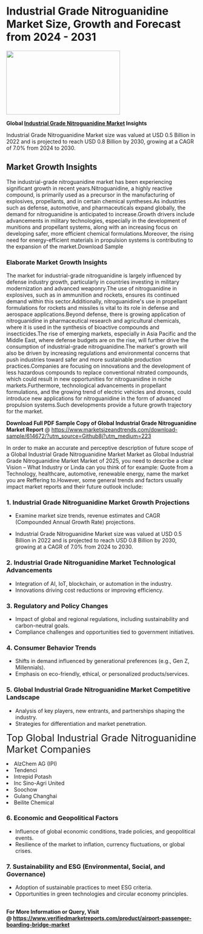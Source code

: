 <H1>Industrial Grade Nitroguanidine Market Size, Growth and Forecast from 2024 - 2031</H1><img class="aligncenter size-medium wp-image-584254" src="https://thirdeyenews.in/wp-content/uploads/2024/09/Global-Market-Research-300x168.jpeg" alt="" width="300" height="168" /><p><strong>Global&nbsp;<a href="https://www.marketsizeandtrends.com/download-sample/614672/?utm_source=Github8j?utm_medium=223">Industrial Grade Nitroguanidine Market</a> Insights</strong></p><p>Industrial Grade Nitroguanidine Market size was valued at USD 0.5 Billion in 2022 and is projected to reach USD 0.8 Billion by 2030, growing at a CAGR of 7.0% from 2024 to 2030.</p><p><h2>Market Growth Insights</h2> The industrial-grade nitroguanidine market has been experiencing significant growth in recent years.Nitroguanidine, a highly reactive compound, is primarily used as a precursor in the manufacturing of explosives, propellants, and in certain chemical syntheses.As industries such as defense, automotive, and pharmaceuticals expand globally, the demand for nitroguanidine is anticipated to increase.Growth drivers include advancements in military technologies, especially in the development of munitions and propellant systems, along with an increasing focus on developing safer, more efficient chemical formulations.Moreover, the rising need for energy-efficient materials in propulsion systems is contributing to the expansion of the market.Download Sample <h3>Elaborate Market Growth Insights</h3> The market for industrial-grade nitroguanidine is largely influenced by defense industry growth, particularly in countries investing in military modernization and advanced weaponry.The use of nitroguanidine in explosives, such as in ammunition and rockets, ensures its continued demand within this sector.Additionally, nitroguanidine's use in propellant formulations for rockets and missiles is vital to its role in defense and aerospace applications.Beyond defense, there is growing application of nitroguanidine in pharmaceutical research and agricultural chemicals, where it is used in the synthesis of bioactive compounds and insecticides.The rise of emerging markets, especially in Asia Pacific and the Middle East, where defense budgets are on the rise, will further drive the consumption of industrial-grade nitroguanidine.The market's growth will also be driven by increasing regulations and environmental concerns that push industries toward safer and more sustainable production practices.Companies are focusing on innovations and the development of less hazardous compounds to replace conventional nitrated compounds, which could result in new opportunities for nitroguanidine in niche markets.Furthermore, technological advancements in propellant formulations, and the growing trend of electric vehicles and drones, could introduce new applications for nitroguanidine in the form of advanced propulsion systems.Such developments provide a future growth trajectory for the market.</p><p><span class=""><strong>Download Full PDF Sample Copy of Global Industrial Grade Nitroguanidine Market Report</strong> @ <a href="https://www.marketsizeandtrends.com/download-sample/614672/?utm_source=Github8j?utm_medium=223" target="_blank">https://www.marketsizeandtrends.com/download-sample/614672/?utm_source=Github8j?utm_medium=223</a></span></p><p>In order to make an accurate and perceptive description of future scope of a Global&nbsp;Industrial Grade Nitroguanidine Market Market as Global&nbsp;Industrial Grade Nitroguanidine Market Market of 2025, you need to describe a clear Vision &ndash; What Industry or Linda can you think of for example: Quote from a Technology, healthcare, automotive, renewable energy, name the market you are Reffering to.However, some general trends and factors usually impact market reports and their future outlook include:</p><h3>1.&nbsp;<strong>Industrial Grade Nitroguanidine Market Growth Projections</strong></h3><ul><li>Examine market size trends, revenue estimates and CAGR (Compounded Annual Growth Rate) projections.</li><li><p>Industrial Grade Nitroguanidine Market size was valued at USD 0.5 Billion in 2022 and is projected to reach USD 0.8 Billion by 2030, growing at a CAGR of 7.0% from 2024 to 2030.</p></li></ul><h3>2.&nbsp;<strong>Industrial Grade Nitroguanidine Market Technological Advancements</strong></h3><ul><li>Integration of AI, IoT, blockchain, or automation in the industry.</li><li>Innovations driving cost reductions or improving efficiency.</li></ul><h3>3.&nbsp;<strong>Regulatory and Policy Changes</strong></h3><ul><li>Impact of global and regional regulations, including sustainability and carbon-neutral goals.</li><li>Compliance challenges and opportunities tied to government initiatives.</li></ul><h3>4.&nbsp;<strong>Consumer Behavior Trends</strong></h3><ul><li>Shifts in demand influenced by generational preferences (e.g., Gen Z, Millennials).</li><li>Emphasis on eco-friendly, ethical, or personalized products/services.</li></ul><h3>5.&nbsp;<strong>Global Industrial Grade Nitroguanidine Market Competitive Landscape</strong></h3><ul><li>Analysis of key players, new entrants, and partnerships shaping the industry.</li><li>Strategies for differentiation and market penetration.</li></ul><p data-pm-slice="1 1 []"><span style="color: inherit; font-family: inherit; font-size: 25px;">Top Global Industrial Grade Nitroguanidine Market Companies</span></p><div class="" data-test-id=""><p><li> AlzChem AG (IPI)</li><li> Tendenci</li><li> Intrepid Potash</li><li> Inc Sino-Agri United</li><li> Soochow</li><li> Gulang Changhai</li><li> Beilite Chemical</li></p></div><h3>6.&nbsp;<strong>Economic and Geopolitical Factors</strong></h3><ul><li>Influence of global economic conditions, trade policies, and geopolitical events.</li><li>Resilience of the market to inflation, currency fluctuations, or global crises.</li></ul><h3>7.&nbsp;<strong>Sustainability and ESG (Environmental, Social, and Governance)</strong></h3><ul><li>Adoption of sustainable practices to meet ESG criteria.</li><li>Opportunities in green technologies and circular economy principles.</li></ul><h2><strong style="font-size: 14px;">For More Information or Query, Visit @&nbsp;</strong><a style="background-color: #ffffff; font-size: 14px;" href="https://www.marketsizeandtrends.com/report/industrial-grade-nitroguanidine-market/" target="_blank">https://www.verifiedmarketreports.com/product/airport-passenger-boarding-bridge-market</a></h2>